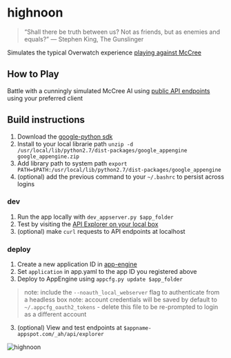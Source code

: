 # highnoon

> “Shall there be truth between us? 
> Not as friends, but as enemies and equals?” ― Stephen King, The Gunslinger

Simulates the typical Overwatch experience [playing against McCree](http://docs.highnoon.apiary.io/)

## How to Play

Battle with a cunningly simulated McCree AI using [public API endpoints](http://docs.highnoon.apiary.io/#reference/0/start-a-new-game/start-a-new-game?console=1) using your preferred client


## Build instructions
1. Download the [google-python sdk](https://cloud.google.com/appengine/downloads#Google_App_Engine_SDK_for_Python)
2. Install to your local librarie path `unzip -d /usr/local/lib/python2.7/dist-packages/google_appengine google_appengine.zip`
3. Add library path to system path `export PATH=$PATH:/usr/local/lib/python2.7/dist-packages/google_appengine`
4. (optional) add the previous command to your `~/.bashrc` to persist across logins
 
### dev

1.  Run the app locally with `dev_appserver.py $app_folder`
1.  Test by visiting the [API Explorer on your local box](https://localhost:8080/_ah/api/explorer`)
2.  (optional) make `curl` requests to API endpoints at localhost

 
### deploy

1.  Create a new application ID in [app-engine](https://console.cloud.google.com)
1.  Set `application` in app.yaml to the app ID you registered above
2.  Deploy to AppEngine using `appcfg.py update $app_folder`
> note: include the `--noauth_local_webserver` flag to authenticate from a headless box
> note: account credentials will be saved by default to `~/.appcfg_oauth2_tokens` - delete this file to be re-prompted to login as a different account
3. (optional) View and test endpoints at `$appname-appspot.com/_ah/api/explorer` 

![highnoon](http://img.ifcdn.com/images/8b3e2b0811fd853e566f1c06b54de1368dc8efb5faba84144f4839ed41e64cdc_1.jpg)

